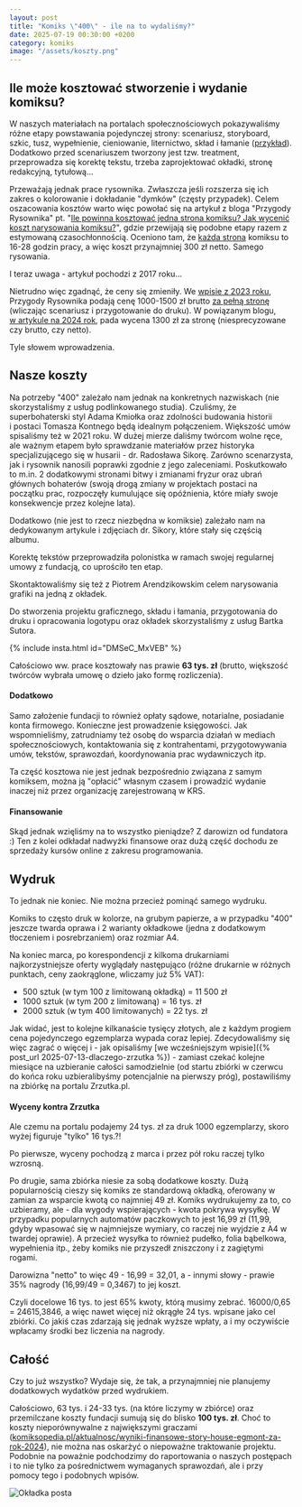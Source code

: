 ```yaml
---
layout: post
title: "Komiks \"400\" - ile na to wydaliśmy?"
date: 2025-07-19 00:30:00 +0200
category: komiks
image: "/assets/koszty.png"
---
```


## Ile może kosztować stworzenie i wydanie komiksu?

W naszych materiałach na portalach społecznościowych pokazywaliśmy różne etapy powstawania pojedynczej strony:
scenariusz, storyboard, szkic, tusz, wypełnienie, cieniowanie, liternictwo, skład i
łamanie ([przykład](https://www.youtube.com/watch?v=r2l65PouMdE)). Dodatkowo przed scenariuszem tworzony jest tzw.
treatment, przeprowadza się korektę tekstu, trzeba zaprojektować okładki, stronę redakcyjną, tytułową...

Przeważają jednak prace rysownika. Zwłaszcza jeśli rozszerza się ich zakres o kolorowanie i dokładanie "dymków" (częsty
przypadek). Celem oszacowania kosztów warto więc powołać się na artykuł z bloga "Przygody Rysownika"
pt. "[Ile&nbsp;powinna kosztować jedna strona komiksu? Jak wycenić koszt narysowania komiksu?](https://www.przygodyrysownika.pl/2017/03/ile-powinna-kosztowac-jedna-strona.html)",
gdzie przewijają się podobne etapy razem z estymowaną czasochłonnością. Oceniono tam, że <ins>każda strona</ins> komiksu
to 16-28 godzin pracy, a więc koszt przynajmniej 300 zł netto. Samego rysowania.

I teraz uwaga - artykuł pochodzi z 2017 roku…

Nietrudno więc zgadnąć, że ceny się zmieniły.
We [wpisie z 2023 roku](https://www.przygodyrysownika.pl/2023/10/ile-kosztuje-opracowanie-jednej-strony.html), Przygody
Rysownika podają cenę 1000-1500 zł brutto <ins>za pełną stronę</ins> (wliczając scenariusz i przygotowanie do druku). W
powiązanym
blogu, [w&nbsp;artykule na 2024 rok](https://pawelblonski.pl/jaki-potencjal-kryje-w-sobie-komiks-ile-kosztuje-opracowanie-jednej-strony-komiksu-w-2024-roku/),
pada wycena 1300 zł za stronę (niesprecyzowane czy brutto, czy netto).

Tyle słowem wprowadzenia.

## Nasze koszty

Na potrzeby "400" zależało nam jednak na konkretnych nazwiskach (nie skorzystaliśmy z usług podlinkowanego studia).
Czuliśmy, że superbohaterski styl Adama Kmiołka oraz zdolności budowania historii i&nbsp;postaci Tomasza Kontnego będą
idealnym połączeniem. Większość umów spisaliśmy też w 2021 roku. W&nbsp;dużej mierze daliśmy twórcom wolne ręce, ale
ważnym etapem było sprawdzanie materiałów przez historyka specjalizującego się w husarii - dr. Radosława Sikorę. Zarówno
scenarzysta, jak i rysownik nanosili poprawki zgodnie z jego zaleceniami. Poskutkowało to m.in. 2 dodatkowymi stronami
bitwy i zmianami fryzur oraz ubrań głównych bohaterów (swoją drogą zmiany w projektach postaci na początku prac,
rozpoczęły kumulujące się opóźnienia, które miały swoje konsekwencje przez kolejne lata).

Dodatkowo (nie jest to rzecz niezbędna w komiksie) zależało nam na dedykowanym artykule i zdjęciach dr.&nbsp;Sikory,
które stały się częścią albumu.

Korektę tekstów przeprowadziła polonistka w ramach swojej regularnej umowy z fundacją, co uprościło ten etap.

Skontaktowaliśmy się też z Piotrem Arendzikowskim celem narysowania grafiki na jedną z okładek.

Do stworzenia projektu graficznego, składu i łamania, przygotowania do druku i opracowania logotypu oraz okładek
skorzystaliśmy z usług Bartka Sutora.

{% include insta.html id="DMSeC_MxVEB" %}

Całościowo ww. prace kosztowały nas prawie **63 tys. zł** (brutto, większość twórców wybrała umowę o dzieło jako formę
rozliczenia).

#### Dodatkowo

Samo założenie fundacji to również opłaty sądowe, notarialne, posiadanie konta firmowego. Konieczne jest prowadzenie
księgowości. Jak wspomnieliśmy, zatrudniamy też osobę do wsparcia działań w mediach społecznościowych, kontaktowania się
z kontrahentami, przygotowywania umów, tekstów, sprawozdań, koordynowania prac wydawniczych itp.

Ta część kosztowa nie jest jednak bezpośrednio związana z samym komiksem, można ją "opłacić" własnym czasem i prowadzić
wydanie inaczej niż przez organizację zarejestrowaną w KRS.

#### Finansowanie

Skąd jednak wzięliśmy na to wszystko pieniądze? Z darowizn od fundatora :) Ten z kolei odkładał nadwyżki finansowe oraz
dużą część dochodu ze sprzedaży kursów online z zakresu programowania.

## Wydruk

To jednak nie koniec. Nie można przecież pominąć samego wydruku.

Komiks to często druk w kolorze, na grubym papierze, a w przypadku "400" jeszcze twarda oprawa i&nbsp;2&nbsp;warianty
okładkowe (jedna z dodatkowym tłoczeniem i posrebrzaniem) oraz rozmiar A4.

Na koniec marca, po korespondencji z kilkoma drukarniami najkorzystniejsze oferty wyglądały następująco (różne drukarnie
w różnych punktach, ceny zaokrąglone, wliczamy już 5% VAT):

* 500 sztuk (w tym 100 z limitowaną okładką) = 11 500 zł
* 1000 sztuk (w tym 200 z limitowaną) = 16 tys. zł
* 2000 sztuk (w tym 400 limitowanych) = 22 tys. zł

Jak widać, jest to kolejne kilkanaście tysięcy złotych, ale z każdym progiem cena pojedynczego egzemplarza wypada coraz
lepiej. Zdecydowaliśmy się więc zagrać o więcej i - jak opisaliśmy [we wcześniejszym wpisie]({% post_url
2025-07-13-dlaczego-zrzutka %}) - zamiast czekać kolejne miesiące na uzbieranie całości samodzielnie (od startu zbiórki
w czerwcu do końca roku uzbieralibyśmy potencjalnie na pierwszy próg), postawiliśmy na zbiórkę na portalu Zrzutka.pl.

#### Wyceny kontra Zrzutka

Ale czemu na portalu podajemy 24 tys. zł za druk 1000 egzemplarzy, skoro wyżej figuruje "tylko" 16 tys.?!

Po pierwsze, wyceny pochodzą z marca i przez pół roku raczej tylko wzrosną.

Po drugie, sama zbiórka niesie za sobą dodatkowe koszty. Dużą popularnością cieszy się komiks ze standardową okładką,
oferowany w zamian za wsparcie kwotą co najmniej 49 zł. Komiks wydrukujemy za to, co uzbieramy, ale - dla wygody
wspierających - kwota pokrywa wysyłkę. W przypadku popularnych automatów paczkowych to jest 16,99 zł (11,99, gdyby
wpasować się w najmniejsze wymiary, co raczej nie wyjdzie z A4 w twardej oprawie). A przecież wysyłka to również
pudełko, folia bąbelkowa, wypełnienia itp., żeby komiks nie przyszedł zniszczony i z zagiętymi rogami.

Darowizna "netto" to więc 49 - 16,99 = 32,01, a - innymi słowy - prawie 35% nagrody (16,99/49 = 0,3467) to&nbsp;jej
koszt.

Czyli docelowe 16 tys. to jest 65% kwoty, którą musimy zebrać. 16000/0,65 = 24615,3846, a więc nawet więcej niż okrągłe
24 tys. wpisane jako cel zbiórki. Co jakiś czas zdarzają się jednak wyższe wpłaty, a i my oczywiście wpłacamy środki bez
liczenia na nagrody.

## Całość

Czy to już wszystko? Wydaje się, że tak, a przynajmniej nie planujemy dodatkowych wydatków przed wydrukiem.

Całościowo, 63 tys. i 24-33 tys. (na które liczymy w zbiórce) oraz przemilczane koszty fundacji sumują się do blisko
**100 tys. zł**. Choć to koszty nieporównywalne z największymi
graczami ([komiksopedia.pl/aktualnosc/wyniki-finansowe-story-house-egmont-za-rok-2024](https://komiksopedia.pl/aktualnosc/wyniki-finansowe-story-house-egmont-za-rok-2024/)),
nie można nas oskarżyć o niepoważne traktowanie projektu. Podobnie na poważnie podchodzimy do raportowania o naszych
postępach i to nie tylko za pośrednictwem wymaganych sprawozdań, ale i przy pomocy tego i podobnych wpisów.

![Okładka posta]({{page.image}})
